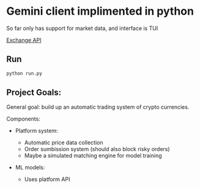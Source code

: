# Gemini client implimented in python

So far only has support for market data, and interface is TUI

[Exchange API](https://docs.gemini.com/rest-api/#introduction)

## Run

```bash
python run.py
```
## Project Goals:

General goal: build up an automatic trading system of crypto currencies.

Components:

  - Platform system:

    - Automatic price data collection
    - Order sumbission system (should also block risky orders)
    - Maybe a simulated matching engine for model training

  - ML models:

    - Uses platform API

